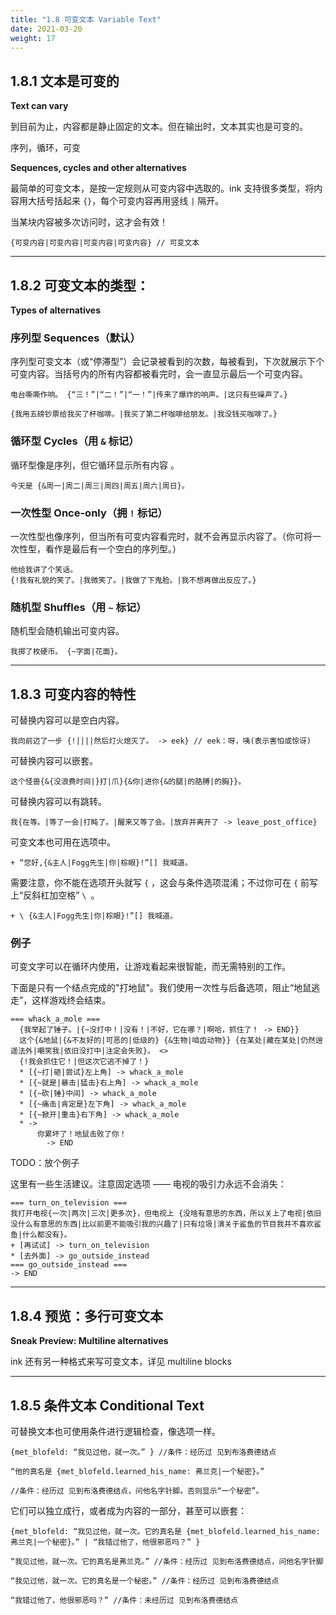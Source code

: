 ```yaml
---
title: "1.8 可变文本 Variable Text"
date: 2021-03-20
weight: 17
---
```


## 1.8.1 文本是可变的

**Text can vary**

到目前为止，内容都是静止固定的文本。但在输出时，文本其实也是可变的。

序列，循环，可变

**Sequences, cycles and other alternatives**

最简单的可变文本，是按一定规则从可变内容中选取的。ink 支持很多类型，将内容用大括号括起来 `{}`，每个可变内容再用竖线 `|` 隔开。

当某块内容被多次访问时，这才会有效！

```
{可变内容|可变内容|可变内容|可变内容} // 可变文本
```

---

## 1.8.2 可变文本的类型：

**Types of alternatives**

### 序列型 Sequences（默认）

序列型可变文本（或“停滞型”）会记录被看到的次数，每被看到，下次就展示下个可变内容。当括号内的所有内容都被看完时，会一直显示最后一个可变内容。

```
电台嘶嘶作响。 {“三！”|“二！”|“一！”|传来了爆炸的响声。|这只有些噪声了。}

{我用五磅钞票给我买了杯咖啡。|我买了第二杯咖啡给朋友。|我没钱买咖啡了。}
```

### 循环型 Cycles（用 `&` 标记）

循环型像是序列，但它循环显示所有内容 。

```
今天是 {&周一|周二|周三|周四|周五|周六|周日}。
```

### 一次性型 Once-only（拥 `!` 标记）

一次性型也像序列，但当所有可变内容看完时，就不会再显示内容了。（你可将一次性型，看作是最后有一个空白的序列型。）

```
他给我讲了个笑话。
{!我有礼貌的笑了。|我微笑了。|我做了下鬼脸。|我不想再做出反应了。}
```

### 随机型 Shuffles（用 `~` 标记）

随机型会随机输出可变内容。

```
我掷了枚硬币。 {~字面|花面}。
```

---

## 1.8.3 可变内容的特性

可替换内容可以是空白内容。

```
我向前迈了一步 {!||||然后灯火熄灭了。 -> eek} // eek：呀，咦(表示害怕或惊讶)
```

可替换内容可以嵌套。

```
这个怪兽{&{没浪费时间|}打|爪}{&你|进你{&的腿|的胳膊|的胸}}。
```

可替换内容可以有跳转。

```
我{在等。|等了一会|打盹了。|醒来又等了会。|放弃并离开了 -> leave_post_office}
```

可变文本也可用在选项中。

```
+ “您好,{&主人|Fogg先生|你|棕眼}!”[] 我喊道。
```

需要注意，你不能在选项开头就写 `{` ，这会与条件选项混淆；不过你可在 `{` 前写上“反斜杠加空格” `\ `。

```
+ \ {&主人|Fogg先生|你|棕眼}!”[] 我喊道。
```

### 例子

可变文字可以在循环内使用，让游戏看起来很智能，而无需特别的工作。

下面是只有一个结点完成的"打地鼠"。我们使用一次性与后备选项，阻止“地鼠逃走”，这样游戏终会结束。

```
=== whack_a_mole ===
  {我举起了锤子。|{~没打中！|没有！|不好，它在哪？|啊哈，抓住了！ -> END}}
  这个{&地鼠|{&不友好的|可恶的|低级的} {&生物|啮齿动物}} {在某处|藏在某处|仍然逍遥法外|嘲笑我|依旧没打中|注定会失败}。 <>
  {!我会抓住它！|但这次它逃不掉了！}
  * [{~打|砸|尝试}左上角] -> whack_a_mole
  * [{~就是|暴击|猛击}右上角] -> whack_a_mole
  * [{~砍|锤}中间] -> whack_a_mole
  * [{~痛击|肯定是}左下角] -> whack_a_mole
  * [{~掀开|重击}右下角] -> whack_a_mole
  * -> 
      你累坏了！地鼠击败了你！
        -> END
```

TODO：放个例子

这里有一些生活建议。注意固定选项 —— 电视的吸引力永远不会消失：

```
=== turn_on_television ===  
我打开电视{一次|两次|三次|更多次}，但电视上 {没啥有意思的东西，所以关上了电视|依旧没什么有意思的东西|比以前更不能吸引我的兴趣了|只有垃圾|演关于鲨鱼的节目我并不喜欢鲨鱼|什么都没有}。
+ [再试试] -> turn_on_television
* [去外面] -> go_outside_instead
=== go_outside_instead ===
-> END
```

---

## 1.8.4 预览：多行可变文本
**Sneak Preview: Multiline alternatives**

ink 还有另一种格式来写可变文本，详见 multiline blocks

---

## 1.8.5 条件文本 Conditional Text

可替换文本也可使用条件进行逻辑检查，像选项一样。


```
{met_blofeld: “我见过他，就一次。” } //条件：经历过 见到布洛费德结点
```

```
“他的真名是 {met_blofeld.learned_his_name: 弗兰克|一个秘密}。” 

//条件：经历过 见到布洛费德结点，问他名字针脚。否则显示“一个秘密”。
```

它们可以独立成行，或者成为内容的一部分，甚至可以嵌套：

```
{met_blofeld: “我见过他，就一次。它的真名是 {met_blofeld.learned_his_name: 弗兰克|一个秘密}。” | “我错过他了，他很邪恶吗？” }
```

```
“我见过他，就一次。它的真名是弗兰克。” //条件：经历过 见到布洛费德结点，问他名字针脚

“我见过他，就一次。它的真名是一个秘密。” //条件：经历过 见到布洛费德结点

“我错过他了，他很邪恶吗？” //条件：未经历过 见到布洛费德结点
```